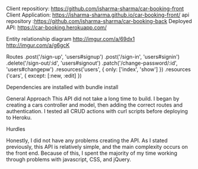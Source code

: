 Client repositiory: https://github.com/isharma-sharma/car-booking-front
Client Application: https://isharma-sharma.github.io/car-booking-front/
api repository :https://github.com/isharma-sharma/car-booking-back
Deployed API: https://car-booking.herokuapp.com/

Entity relationship  diagram
http://imgur.com/a/69dx1
http://imgur.com/a/g6gcK

Routes
.post('/sign-up', 'users#signup')
.post('/sign-in', 'users#signin')
.delete('/sign-out/:id', 'users#signout')
.patch('/change-password/:id', 'users#changepw')
.resources('users', { only: ['index', 'show'] })
.resources ('cars', { except: [:new, :edit] })

Dependencies are installed with bundle install

General Approach
This API did not take a long time to build. I began by creating a cars controller and model, then adding the correct routes and authentication. I tested all CRUD actions with curl scripts before deploying to Heroku.


Hurdles

Honestly, I did not have any problems creating the API. As I stated previously, this API is relatively simple, and the main complexity occurs on the front end. Because of this, I spent the majority of my time working through problems with javascript, CSS, and jQuery.
